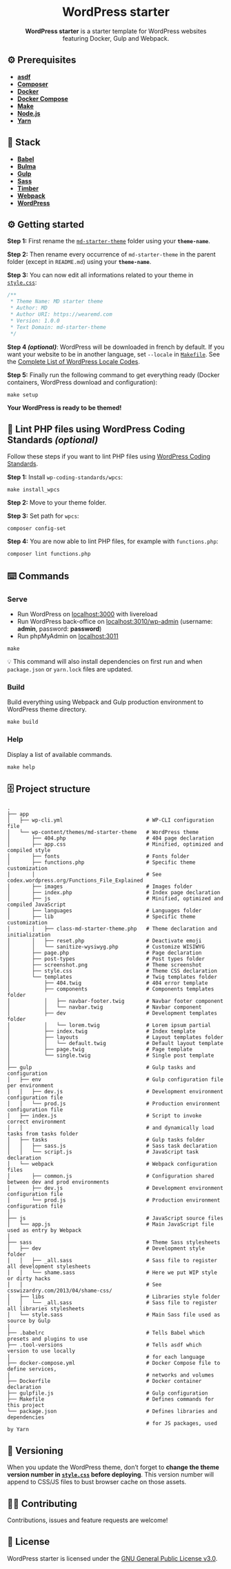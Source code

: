 <h1 align="center">WordPress starter</h1>
<p align="center"><strong>WordPress starter</strong> is a starter template for WordPress websites<br>featuring Docker, Gulp and Webpack.</p>

## ⚙️ Prerequisites
- [**asdf**](https://github.com/asdf-vm/asdf)
- [**Composer**](https://getcomposer.org)
- [**Docker**](https://www.docker.com)
- [**Docker Compose**](https://docs.docker.com/compose)
- [**Make**](https://www.gnu.org/software/make)
- [**Node.js**](https://nodejs.org)
- [**Yarn**](https://yarnpkg.com)

## 🥞 Stack
- [**Babel**](https://babeljs.io)
- [**Bulma**](https://bulma.io)
- [**Gulp**](https://gulpjs.com)
- [**Sass**](https://sass-lang.com)
- [**Timber**](https://www.upstatement.com/timber)
- [**Webpack**](https://webpack.js.org)
- [**WordPress**](https://wordpress.org)

## ⚙️ Getting started
**Step 1:** First rename the [`md-starter-theme`](https://github.com/wearemd/wordpress-starter/tree/master/app/wp-content/themes/md-starter-theme) folder using your **`theme-name`**.

**Step 2:** Then rename every occurrence of `md-starter-theme` in the parent folder (except in `README.md`) using your **`theme-name`**.

**Step 3:** You can now edit all informations related to your theme in [`style.css`](https://github.com/wearemd/wordpress-starter/blob/master/app/wp-content/themes/md-starter-theme/style.css):

```css
/**
 * Theme Name: MD starter theme
 * Author: MD
 * Author URI: https://wearemd.com
 * Version: 1.0.0
 * Text Domain: md-starter-theme
 */
```

**Step 4 *(optional)***: WordPress will be downloaded in french by default. If you want your website to be in another language, set `--locale` in [`Makefile`](https://github.com/wearemd/wordpress-starter/blob/master/Makefile#L17). See the [Complete List of WordPress Locale Codes](https://wpastra.com/docs/complete-list-wordpress-locale-codes/).

**Step 5:** Finally run the following command to get everything ready (Docker containers, WordPress download and configuration):

```
make setup
```

**Your WordPress is ready to be themed!**

## 🚨 Lint PHP files using WordPress Coding Standards *(optional)*
Follow these steps if you want to lint PHP files using [WordPress Coding Standards](https://github.com/WordPress-Coding-Standards/WordPress-Coding-Standards).

**Step 1:** Install `wp-coding-standards/wpcs`:

```
make install_wpcs
```

**Step 2:** Move to your theme folder.

**Step 3:** Set path for `wpcs`:

```
composer config-set
```

**Step 4:** You are now able to lint PHP files, for example with `functions.php`:

```
composer lint functions.php
```

## ⌨️ Commands
### Serve
- Run WordPress on [localhost:3000](http://localhost:3000) with livereload
- Run WordPress back-office on [localhost:3010/wp-admin](http://localhost:3010/wp-admin) (username: **admin**, password: **password**)
- Run phpMyAdmin on [localhost:3011](http://localhost:3011)

```
make
```

💡 This command will also install dependencies on first run and when `package.json` or `yarn.lock` files are updated.

### Build
Build everything using Webpack and Gulp production environment to WordPress theme directory.

```
make build
```

### Help
Display a list of available commands.

```
make help
```

## 🗄️ Project structure
```
.
├── app
│   ├── wp-cli.yml                           # WP-CLI configuration file
│   └── wp-content/themes/md-starter-theme   # WordPress theme
│       ├── 404.php                          # 404 page declaration
│       ├── app.css                          # Minified, optimized and compiled style
│       ├── fonts                            # Fonts folder
│       ├── functions.php                    # Specific theme customization
│       │                                    # See codex.wordpress.org/Functions_File_Explained
│       ├── images                           # Images folder
│       ├── index.php                        # Index page declaration
│       ├── js                               # Minified, optimized and compiled JavaScript
│       ├── languages                        # Languages folder
│       ├── lib                              # Specific theme customization
│       │   ├── class-md-starter-theme.php   # Theme declaration and initialization
│       │   ├── reset.php                    # Deactivate emoji 
│       │   └── sanitize-wysiwyg.php         # Customize WISIWYG
│       ├── page.php                         # Page declaration 
│       ├── post-types                       # Post types folder 
│       ├── screenshot.png                   # Theme screenshot
│       ├── style.css                        # Theme CSS declaration
│       └── templates                        # Twig templates folder
│           ├── 404.twig                     # 404 error template
│           ├── components                   # Components templates folder
│           │   ├── navbar-footer.twig       # Navbar footer component
│           │   └── navbar.twig              # Navbar component
│           ├── dev                          # Development templates folder
│           │   └── lorem.twig               # Lorem ipsum partial
│           ├── index.twig                   # Index template
│           ├── layouts                      # Layout templates folder
│           │   └── default.twig             # Default layout template
│           ├── page.twig                    # Page template
│           └── single.twig                  # Single post template
│
├── gulp                                     # Gulp tasks and configuration
│   ├── env                                  # Gulp configuration file per environment
│   │   ├── dev.js                           # Development environment configuration file
│   │   └── prod.js                          # Production environment configuration file
│   ├── index.js                             # Script to invoke correct environment 
│   │                                        # and dynamically load tasks from tasks folder
│   ├── tasks                                # Gulp tasks folder
│   │   ├── sass.js                          # Sass task declaration
│   │   └── script.js                        # JavaScript task declaration
│   └── webpack                              # Webpack configuration files
│       ├── common.js                        # Configuration shared between dev and prod environments
│       ├── dev.js                           # Development environment configuration file
│       └── prod.js                          # Production environment configuration file
│
├── js                                       # JavaScript source files
│   └── app.js                               # Main JavaScript file used as entry by Webpack
│
├── sass                                     # Theme Sass stylesheets 
│   ├── dev                                  # Development style folder
│   │   ├── _all.sass                        # Sass file to register all development stylesheets
│   │   └── shame.sass                       # Here we put WIP style or dirty hacks
│   │                                        # See csswizardry.com/2013/04/shame-css/
│   ├── libs                                 # Libraries style folder
│   │   └── _all.sass                        # Sass file to register all libraries stylesheets
│   └── style.sass                           # Main Sass file used as source by Gulp
│
├── .babelrc                                 # Tells Babel which presets and plugins to use 
├── .tool-versions                           # Tells asdf which version to use locally 
│                                            # for each language
├── docker-compose.yml                       # Docker Compose file to define services,
│                                            # networks and volumes
├── Dockerfile                               # Docker container declaration
├── gulpfile.js                              # Gulp configuration
├── Makefile                                 # Defines commands for this project
└── package.json                             # Defines libraries and dependencies 
                                             # for JS packages, used by Yarn
```

## 🔖 Versioning
When you update the WordPress theme, don’t forget to **change the theme version number in [`style.css`](https://github.com/wearemd/wordpress-starter/blob/master/app/wp-content/themes/md-starter-theme/style.css#L5) before deploying**. This version number will append to CSS/JS files to bust browser cache on those assets.

## 🤜🤛 Contributing
Contributions, issues and feature requests are welcome!

## 📄 License
WordPress starter is licensed under the [GNU General Public License v3.0](LICENSE).
